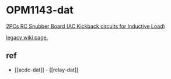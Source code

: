 
# OPM1143-dat

[2PCs RC Snubber Board (AC Kickback circuits for Inductive Load)](https://www.electrodragon.com/product/2pcs-ac-kickback-absorb-board-inductive-load/)

[legacy wiki page. ](https://www.electrodragon.com/w/Category:Relay)


## ref 

- [[acdc-dat]] - [[relay-dat]]